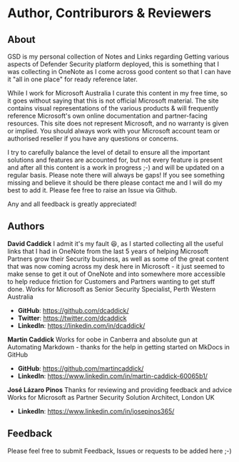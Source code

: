 # Author, Contriburors & Reviewers

## **About**
GSD is my personal collection of Notes and Links regarding Getting various aspects of Defender Security platform deployed, this is something that I was collecting in OneNote as I come across good content so that I can have it "all in one place" for ready reference later.

While I work for Microsoft Australia I curate this content in my free time, so it goes without saying that this is not official Microsoft material. The site contains visual representations of the various products & will frequently reference Microsoft's own online documentation and partner-facing resources. This site does not represent Microsoft, and no warranty is given or implied. You should always work with your Microsoft account team or authorised reseller if you have any questions or concerns.

I try to carefully balance the level of detail to ensure all the important solutions and features are accounted for, but not every feature is present and after all this content is a work in progress ;-) and will be updated on a regular basis. Please note there will always be gaps! If you see something missing and believe it should be there please contact me and I will do my best to add it.
Please fee free to raise an Issue via Github.

Any and all feedback is greatly appreciated!

## Authors 
**David Caddick**
I admit it's my fault 😆, as I started collecting all the useful links that I had in OneNote from the last 5 years of helping Microsoft Partners grow their Security business, as well as some of the great content that was now coming across my desk here in Microsoft - it just seemed to make sense to get it out of OneNote and into somewhere more accessible to help reduce friction for Customers and Partners wanting to get stuff done.
Works for Microsoft as Senior Security Specialist, Perth Western Australia

-   **GitHub**: <https://github.com/dcaddick/>
-   **Twitter**: <https://twitter.com/dcaddick>
-   **LinkedIn**: <https://linkedin.com/in/dcaddick/>

**Martin Caddick**
Works for oobe in Canberra and absolute gun at Automating Markdown - thanks for the help in getting started on MkDocs in GitHub

-   **GitHub**: <https://github.com/martincaddick/>
-   **LinkedIn**: <https://www.linkedin.com/in/martin-caddick-60065b1/>

**José Lázaro Pinos**
Thanks for reviewing and providing feedback and advice
Works for Microsoft as Partner Security Solution Architect, London UK

-   **LinkedIn**: <https://www.linkedin.com/in/josepinos365/>

## Feedback
Please feel free to submit Feedback, Issues or requests to be added here ;-)
